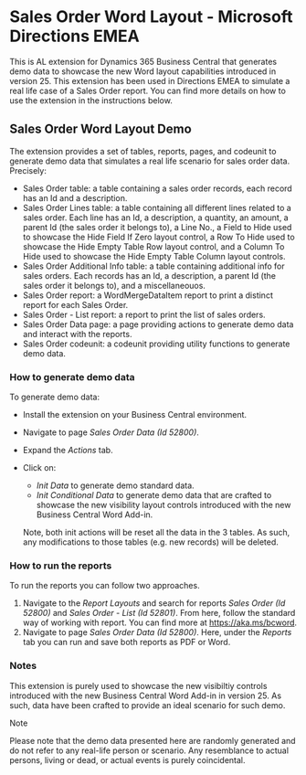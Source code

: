 # Sales Order Word Layout - Microsoft Directions EMEA 

This is AL extension for Dynamics 365 Business Central that generates demo data to showcase the new Word layout capabilities introduced in version 25. This extension has been used in Directions EMEA to simulate a real life case of a Sales Order report. You can find more details on how to use the extension in the instructions below.

## Sales Order Word Layout Demo
The extension provides a set of tables, reports, pages, and codeunit to generate demo data that simulates a real life scenario for sales order data. Precisely:
- Sales Order table: a table containing a sales order records, each record has an Id and a description.
- Sales Order Lines table: a table containing all different lines related to a sales order. Each line has an Id, a description, a quantity, an amount, a parent Id (the sales order it belongs to), a Line No., a Field to Hide used to showcase the Hide Field If Zero layout control, a Row To Hide used to showcase the Hide Empty Table Row layout control, and a Column To Hide used to showcase the Hide Empty Table Column layout controls.
- Sales Order Additional Info table: a table containing additional info for sales orders. Each records has an Id, a description, a parent Id (the sales order it belongs to), and a miscellaneouos.
- Sales Order report: a WordMergeDataItem report to print a distinct report for each Sales Order.
- Sales Order - List report: a report to print the list of sales orders.
- Sales Order Data page: a page providing actions to generate demo data and interact with the reports.
- Sales Order codeunit: a codeunit providing utility functions to generate demo data.

### How to generate demo data
To generate demo data:
- Install the extension on your Business Central environment.
- Navigate to page _Sales Order Data (Id 52800)_.
- Expand the _Actions_ tab.
- Click on:
  - _Init Data_ to generate demo standard data.
  - _Init Conditional Data_ to generate demo data that are crafted to showcase the new visibility layout controls introduced with the new Business Central Word Add-in.

  Note, both init actions will be reset all the data in the 3 tables. As such, any modifications to those tables (e.g. new records) will be deleted.

### How to run the reports
To run the reports you can follow two approaches.
1. Navigate to the _Report Layouts_ and search for reports _Sales Order (Id 52800)_ and _Sales Order - List (Id 52801)_. From here, follow the standard way of working with report. You can find more at https://aka.ms/bcword.
2. Navigate to page _Sales Order Data (Id 52800)_. Here, under the _Reports_ tab you can run and save both reports as PDF or Word.

### Notes
This extension is purely used to showcase the new visibiltiy controls introduced with the new Business Central Word Add-in in version 25. As such, data have been crafted to provide an ideal scenario for such demo.

> [!NOTE]
> Please note that the demo data presented here are randomly generated and do not refer to any real-life person or scenario. Any resemblance to actual persons, living or dead, or actual events is purely coincidental.
